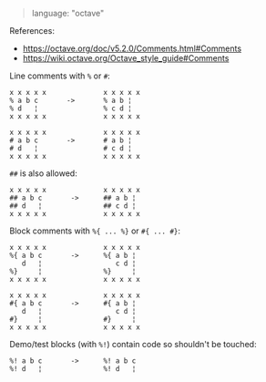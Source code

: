 > language: "octave"

References:
- https://octave.org/doc/v5.2.0/Comments.html#Comments
- https://wiki.octave.org/Octave_style_guide#Comments

Line comments with `%` or `#`:

    x x x x x              x x x x x
    % a b c       ->       % a b ¦
    % d   ¦                % c d ¦
    x x x x x              x x x x x

    x x x x x              x x x x x
    # a b c       ->       # a b ¦
    # d   ¦                # c d ¦
    x x x x x              x x x x x

`##` is also allowed:

    x x x x x              x x x x x
    ## a b c       ->      ## a b ¦
    ## d   ¦               ## c d ¦
    x x x x x              x x x x x

Block comments with `%{ ... %}` or `#{ ... #}`:

    x x x x x              x x x x x
    %{ a b c       ->      %{ a b ¦
       d   ¦                  c d ¦
    %}     ¦               %}     ¦
    x x x x x              x x x x x

    x x x x x              x x x x x
    #{ a b c       ->      #{ a b ¦
       d   ¦                  c d ¦
    #}     ¦               #}     ¦
    x x x x x              x x x x x

Demo/test blocks (with `%!`) contain code so shouldn't be touched:

    %! a b c       ->      %! a b c
    %! d   ¦               %! d   ¦
